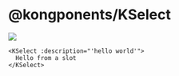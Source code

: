 # @kongponents/KSelect

[![](https://img.shields.io/npm/v/@kongponents/KSelect.svg?style=flat-square)](https://www.npmjs.com/package/@kongponents/KSelect)

```vue
<KSelect :description="'hello world'">
  Hello from a slot
</KSelect>
```
